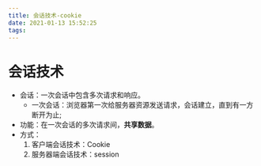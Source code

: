 ```yaml
---
title: 会话技术-cookie
date: 2021-01-13 15:52:25
tags:
---
```


# 会话技术

* 会话：一次会话中包含多次请求和响应。
  * 一次会话：浏览器第一次给服务器资源发送请求，会话建立，直到有一方断开为止;
* 功能：在一次会话的多次请求间，**共享数据**。
* 方式：
  1. 客户端会话技术：Cookie
  2. 服务器端会话技术：session
    